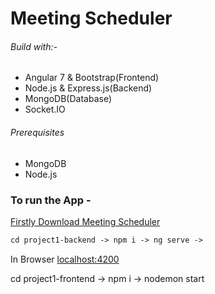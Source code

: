 # Meeting Scheduler

###### Build with:-
- Angular 7 & Bootstrap(Frontend)
- Node.js & Express.js(Backend)
- MongoDB(Database)
- Socket.IO

###### Prerequisites
- MongoDB
- Node.js

### To run the App - 

[Firstly Download Meeting Scheduler](https://github.com/ninadlohar/Meet-App.git)
````html
cd project1-backend -> npm i -> ng serve ->
````
In Browser [localhost:4200](localhost:4200)

cd project1-frontend -> npm i -> nodemon start

